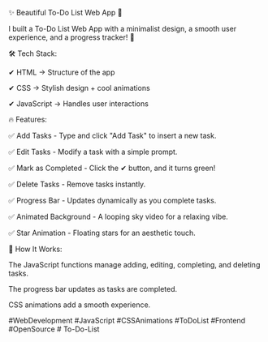 ✨ Beautiful To-Do List Web App 🚀

I built a To-Do List Web App with a minimalist design, a smooth user experience, and a progress tracker! 🌟


🛠 Tech Stack:

✔ HTML → Structure of the app

✔ CSS → Stylish design + cool animations

✔ JavaScript → Handles user interactions


🔥 Features:


✅ Add Tasks - Type and click "Add Task" to insert a new task.

✅ Edit Tasks - Modify a task with a simple prompt.

✅ Mark as Completed - Click the ✔ button, and it turns green!

✅ Delete Tasks - Remove tasks instantly.

✅ Progress Bar - Updates dynamically as you complete tasks.

✅ Animated Background - A looping sky video for a relaxing vibe.

✅ Star Animation - Floating stars for an aesthetic touch.


🎯 How It Works:

The JavaScript functions manage adding, editing, completing, and deleting tasks.

The progress bar updates as tasks are completed.

CSS animations add a smooth experience.
















#WebDevelopment #JavaScript #CSSAnimations #ToDoList #Frontend #OpenSource # To-Do-List
